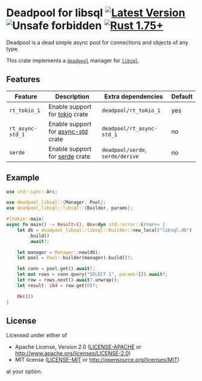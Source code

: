 # Deadpool for libsql [![Latest Version](https://img.shields.io/crates/v/deadpool-libsql.svg)](https://crates.io/crates/deadpool-libsql) ![Unsafe forbidden](https://img.shields.io/badge/unsafe-forbidden-success.svg "Unsafe forbidden") [![Rust 1.75+](https://img.shields.io/badge/rustc-1.75+-lightgray.svg "Rust 1.75+")](https://blog.rust-lang.org/2023/12/28/Rust-1.75.0.html)

Deadpool is a dead simple async pool for connections and objects
of any type.

This crate implements a [`deadpool`](https://crates.io/crates/deadpool)
manager for [`libsql`](https://crates.io/crates/libsql).

## Features

| Feature          | Description                                                           | Extra dependencies               | Default |
| ---------------- | --------------------------------------------------------------------- | -------------------------------- | ------- |
| `rt_tokio_1`     | Enable support for [tokio](https://crates.io/crates/tokio) crate      | `deadpool/rt_tokio_1`            | yes     |
| `rt_async-std_1` | Enable support for [async-std](https://crates.io/crates/async-std) crate | `deadpool/rt_async-std_1`        | no      |
| `serde`          | Enable support for [serde](https://crates.io/crates/serde) crate      | `deadpool/serde`, `serde/derive` | no      |


## Example

```rust
use std::sync::Arc;

use deadpool_libsql::{Manager, Pool};
use deadpool_libsql::libsql::{Builder, params};

#[tokio::main]
async fn main() -> Result<(), Box<dyn std::error::Error>> {
    let db = deadpool_libsql::libsql::Builder::new_local("libsql.db")
        .build()
        .await?;

    let manager = Manager::new(db);
    let pool = Pool::builder(manager).build()?;

    let conn = pool.get().await?;
    let mut rows = conn.query("SELECT 1", params![]).await?;
    let row = rows.next().await?.unwrap();
    let result: i64 = row.get(0)?;

    Ok(())
}
```

## License

Licensed under either of

- Apache License, Version 2.0 ([LICENSE-APACHE](LICENSE-APACHE) or <http://www.apache.org/licenses/LICENSE-2.0>)
- MIT license ([LICENSE-MIT](LICENSE-MIT) or <http://opensource.org/licenses/MIT>)

at your option.
